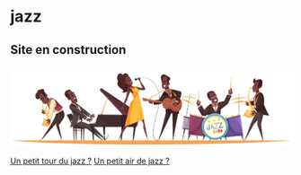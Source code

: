 # jazz
## Site en construction

![jazz-nouvelle-orleans.webp](/assets/images/jazz-band.jpg)

[Un petit tour du jazz ?](accueil.md)
[Un petit air de jazz ?](/playlist/playlist.md)

